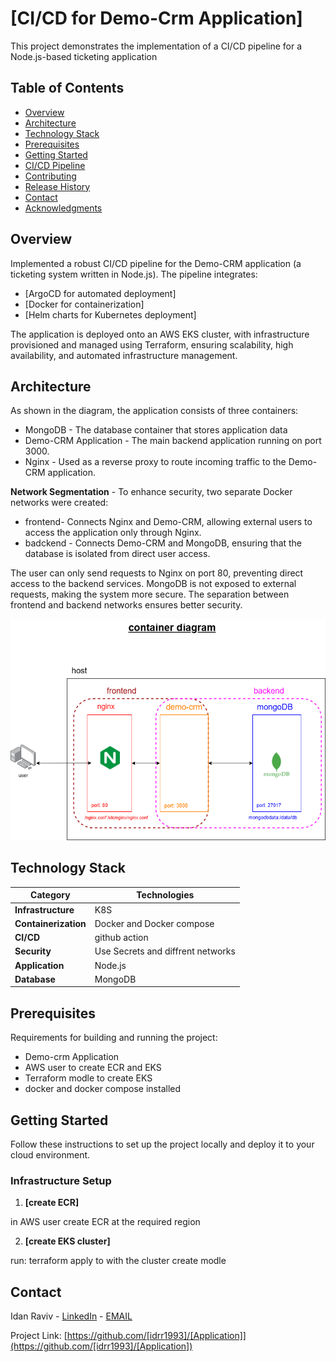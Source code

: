 # [CI/CD for Demo-Crm Application]

This project demonstrates the implementation of a CI/CD pipeline for a Node.js-based ticketing application

## Table of Contents

- [Overview](#overview)
- [Architecture](#architecture)
- [Technology Stack](#technology-stack)
- [Prerequisites](#prerequisites)
- [Getting Started](#getting-started)
- [CI/CD Pipeline](#cicd-pipeline)
- [Contributing](#contributing)
- [Release History](#release-history)
- [Contact](#contact)
- [Acknowledgments](#acknowledgments)

## Overview

Implemented a robust CI/CD pipeline for the Demo-CRM application (a ticketing system written in Node.js). The pipeline integrates:
- [ArgoCD for automated deployment]
- [Docker for containerization]
- [Helm charts for Kubernetes deployment]

The application is deployed onto an AWS EKS cluster, with infrastructure provisioned and managed using Terraform, ensuring scalability, high availability, and automated infrastructure management.


## Architecture


As shown in the diagram, the application consists of three containers:
- MongoDB - The database container that stores application data 
- Demo-CRM Application - The main backend application running on port 3000.
- Nginx - Used as a reverse proxy to route incoming traffic to the Demo-CRM application.
  
**Network Segmentation** -
To enhance security, two separate Docker networks were created:
- frontend- Connects Nginx and Demo-CRM, allowing external users to access the application only through Nginx.
- badckend - Connects Demo-CRM and MongoDB, ensuring that the database is isolated from direct user access.

The user can only send requests to Nginx on port 80, preventing direct access to the backend services.
MongoDB is not exposed to external requests, making the system more secure.
The separation between frontend and backend networks ensures better security.



![Architecture Diagram](container_diagram.png)

## Technology Stack

| Category             | Technologies   |
| -------------------- | -------------- |
| **Infrastructure**   | K8S |
| **Containerization** | Docker and Docker compose |
| **CI/CD**            | github action |
| **Security**         | Use Secrets and diffrent networks |
| **Application**      | Node.js |
| **Database**         | MongoDB |



## Prerequisites

Requirements for building and running the project:

- Demo-crm Application
- AWS user to create ECR and EKS 
- Terraform modle to create EKS
- docker and docker compose installed

## Getting Started

Follow these instructions to set up the project locally and deploy it to your cloud environment.

### Infrastructure Setup

1. **[create ECR]**

in AWS user create ECR at the required region

2. **[create EKS cluster]**

run: terraform apply to with the cluster create modle 

## Contact

Idan Raviv - [LinkedIn](https://www.linkedin.com/in/idan-raviv-bb8183207/) - [EMAIL](idanraviv1993@gmail.com)

Project Link: [https://github.com/[idrr1993]/[Application]](https://github.com/[idrr1993]/[Application])

